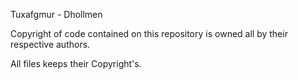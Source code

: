 
Tuxafgmur - Dhollmen

Copyright of code contained on this repository
is owned all by their respective authors.

All files keeps their Copyright's.
